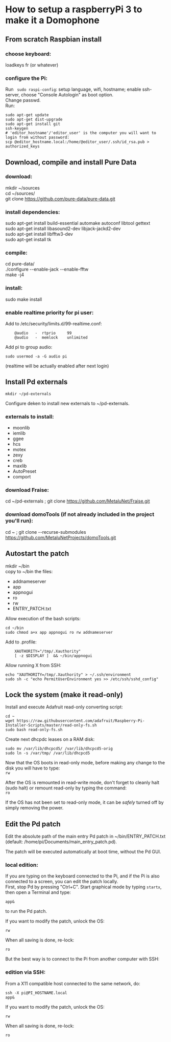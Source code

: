 # How to setup a raspberryPi 3 to make it a Domophone

## From scratch Raspbian install
### choose keyboard:
loadkeys fr (or whatever)  
### configure the Pi:
Run ``` sudo raspi-config```: setup language, wifi, hostname; enable ssh-server, choose "Console Autologin" as boot option.   
Change passwd.  
Run:
```
sudo apt-get update  
sudo apt-get dist-upgrade  
sudo apt-get install git  
ssh-keygen  
# 'editor_hostname'/'editor_user' is the computer you will want to login from without password: 
scp @editor_hostname.local:/home/@editor_user/.ssh/id_rsa.pub > authorized_keys  
```

## Download, compile and install Pure Data
### download:
mkdir ~/sources  
cd ~/sources/  
git clone https://github.com/pure-data/pure-data.git  
### install dependencies:
sudo apt-get install build-essential automake autoconf libtool gettext  
sudo apt-get install libasound2-dev libjack-jackd2-dev  
sudo apt-get install libfftw3-dev  
sudo apt-get install tk  
### compile:
cd pure-data/  
./configure --enable-jack --enable-fftw  
make -j4  
### install:
sudo make install  
### enable realtime priority for pi user:
Add to /etc/security/limits.d/99-realtime.conf:  
```
    @audio   -  rtprio     99  
	@audio   -  memlock    unlimited  
```
Add pi to group audio:  
```
sudo usermod -a -G audio pi  
```

(realtime will be actually enabled after next login)

## Install Pd externals

```
mkdir ~/pd-externals
```

Configure deken to install new externals to ~/pd-externals.

### externals to install:
- moonlib
- iemlib
- ggee
- hcs
- motex
- zexy
- creb
- maxlib
- AutoPreset
- comport

### download Fraise:
cd ~/pd-externals ; git clone https://github.com/MetaluNet/Fraise.git

### download domoTools (if not already included in the project you'll run):
cd ~ ; git clone --recurse-submodules https://github.com/MetaluNetProjects/domoTools.git

## Autostart the patch

mkdir ~/bin  
copy to ~/bin the files:

- addnameserver
- app
- appnogui
- ro
- rw
- ENTRY_PATCH.txt

Allow execution of the bash scripts:  
```
cd ~/bin
sudo chmod a+x app appnogui ro rw addnameserver
```

Add to .profile:  
```
	XAUTHORITY="/tmp/.Xauthority"
	[ -z $DISPLAY ]  && ~/bin/appnogui
```

Allow running X from SSH:
```
echo "XAUTHORITY=/tmp/.Xauthority" > ~/.ssh/environment
sudo sh -c "echo PermitUserEnvironment yes >> /etc/ssh/sshd_config"
```

## Lock the system (make it read-only)

Install and execute Adafruit read-only converting script:
```
cd ~
wget https://raw.githubusercontent.com/adafruit/Raspberry-Pi-Installer-Scripts/master/read-only-fs.sh  
sudo bash read-only-fs.sh
```

Create next dhcpdc leases on a RAM disk:  
```
sudo mv /var/lib/dhcpcd5/ /var/lib/dhcpcd5-orig  
sudo ln -s /var/tmp/ /var/lib/dhcpcd5
```

Now that the OS boots in read-only mode, before making any change to the disk you will have to type:  
``` rw ```

After the OS is remounted in read-write mode, don't forget to cleanly halt (sudo halt) or remount read-only by typing the command:  
``` ro ```

If the OS has not been set to read-only mode, it can be *safely* turned off by simply removing the power.

## Edit the Pd patch
Edit the absolute path of the main entry Pd patch in ~/bin/ENTRY_PATCH.txt (default: /home/pi/Documents/main_entry_patch.pd).

The patch will be executed automatically at boot time, without the Pd GUI. 

### local edition:

If you are typing on the keyboard connected to the Pi, and if the Pi is also connected to a screen, you can edit the patch locally.  
First, stop Pd by pressing "Ctrl+C". Start graphical mode by typing ```startx```, then open a Terminal and type:  
```
app&  
```
to run the Pd patch.

If you want to modify the patch, unlock the OS:  
```
rw
```
When all saving is done, re-lock:  
```
ro
```


But the best way is to connect to the Pi from another computer with SSH:

### edition via SSH:
From a X11 compatible host connected to the same network, do:  

```
ssh -X pi@PI_HOSTNAME.local  
app&  
```
If you want to modify the patch, unlock the OS:  
```
rw
```
When all saving is done, re-lock:  
```
ro
```


